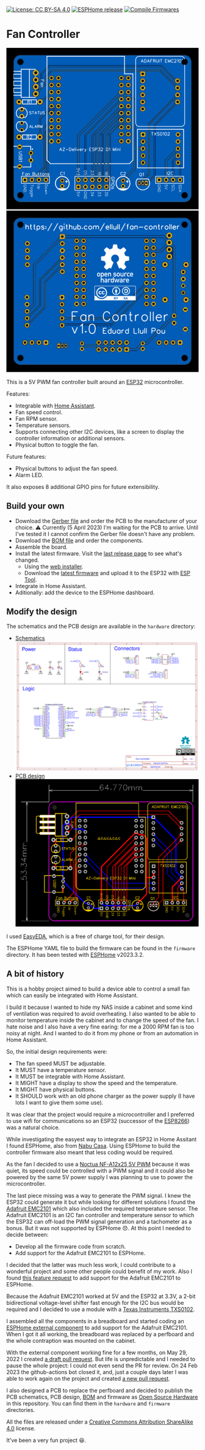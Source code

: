[![License: CC BY-SA 4.0](https://img.shields.io/badge/License-CC%20BY--SA%204.0-lightgrey.svg)](https://creativecommons.org/licenses/by-sa/4.0/)
[![ESPHome release](https://img.shields.io/static/v1?label=ESPHome&message=2023.3.2&color=brightgreen&style=plastic&logo=esphome)](https://github.com/esphome/esphome/releases/tag/2023.3.2)
[![Compile Firmwares](https://github.com/ellull/fan-controller/actions/workflows/compile_firmware.yml/badge.svg?branch=main&event=push)](https://github.com/ellull/fan-controller/actions/workflows/compile_firmware.yml)


Fan Controller
==============

![PCB top view](docs/pcb-photo-view-top.svg)
![PCB bottom view](docs/pcb-photo-view-bottom.svg)

This is a 5V PWM fan controller built around an [ESP32](https://www.espressif.com/en/products/socs/esp32) microcontroller.

Features:
 - Integrable with [Home Assistant](https://www.home-assistant.io/).
 - Fan speed control.
 - Fan RPM sensor.
 - Temperature sensors.
 - Supports connecting other I2C devices, like a screen to display the controller information or additional sensors.
 - Physical button to toggle the fan.

Future features:
 - Physical buttons to adjust the fan speed.
 - Alarm LED.

 It also exposes 8 additional GPIO pins for future extensibility.


Build your own
--------------



- Download the [Gerber file](<hardware/Gerber_Fan Controller PCB.zip>) and order the PCB to the manufacturer of your choice. :warning: Currently (5 April 2023) I'm waiting for the PCB to arrive. Until I've tested it I cannot confirm the Gerber file doesn't have any problem.
- Download the [BOM file](hardware/BOM.tsv) and order the components.
- Assemble the board.
- Install the latest firmware. Visit the [last release page](https://github.com/ellull/fan-controller/releases/latest) to see what's changed.
  - Using the [web installer](https://ellull.github.io/fan-controller/).
  - Download the [latest firmware](https://github.com/ellull/fan-controller/releases/latest/download/fan-controller-esp32.bin) and upload it to the ESP32 with [ESP Tool](https://github.com/espressif/esptool).
- Integrate in Home Assistant.
- Aditionally: add the device to the ESPHome dashboard.


Modify the design
-----------------

The schematics and the PCB design are available in the `hardware` directory:
- [Schematics](hardware/SCH_Fan_Controller_2023-04-04.json)  
  ![Schematics image](docs/Schematic.svg)
- [PCB design](hardware/PCB_Fan_Controller_2023-04-04.json)  
  ![PCB design image](docs/PCB.svg)

I used [EasyEDA](https://easyeda.com/), which is a free of charge tool, for their design.

The ESPHome YAML file to build the firmware can be found in the `firmware` directory. It has been tested with [ESPHome](https://esphome.io/) v2023.3.2.


A bit of history
----------------

This is a hobby project aimed to build a device able to control a small fan which can easily be integrated with Home Assistant.

I build it because I wanted to hide my NAS inside a cabinet and some kind of ventilation was required to avoid overheating. I also wanted to be able to monitor temperature inside the cabinet and to change the speed of the fan. I hate noise and I also have a very fine earing: for me a 2000 RPM fan is too noisy at night. And I wanted to do it from my phone or from an automation in Home Assistant.

So, the initial design requirements were:
 - The fan speed MUST be adjustable.
 - It MUST have a temperature sensor.
 - It MUST be integrable with Home Assistant.
 - It MIGHT have a display to show the speed and the temperature.
 - It MIGHT have physical buttons.
 - It SHOULD work with an old phone charger as the power supply (I have lots I want to give them some use).

It was clear that the project would require a microcontroller and I preferred to use wifi for communications so an ESP32 (successor of the [ESP8266](https://www.espressif.com/en/products/socs/esp8266)) was a natural choice.
 
While investigating the easyest way to integrate an ESP32 in Home Assitant I found ESPHome, also from [Nabu Casa](https://www.nabucasa.com/). Using ESPHome to build the controller firmware also meant that less coding would be required.

As the fan I decided to use a [Noctua NF-A12x25 5V PWM](https://noctua.at/en/products/fan/nf-a12x25-5v-pwm) because it was quiet, its speed could be controlled with a PWM signal and it could also be powered by the same 5V power supply I was planning to use to power the microcontroller.

The last piece missing was a way to generate the PWM signal. I knew the ESP32 could generate it but while looking for different solutions I found the [Adafruit EMC2101](https://www.adafruit.com/product/4808) which also included the required temperature sensor. The Adafruit EMC2101 is an I2C fan controller and temperature sensor to which the ESP32 can off-load the PWM signal generation and a tachometer as a bonus. But it was not supported by ESPHome :disappointed:. At this point I needed to decide between:
 - Develop all the firmware code from scratch.
 - Add support for the Adafruit EMC2101 to ESPHome.

I decided that the latter was much less work, I could contribute to a wonderful project and some other people could benefit of my work. Also I found [this feature request](https://github.com/esphome/feature-requests/issues/1679) to add support for the Adafruit EMC2101 to ESPHome.

Because the Adafruit EMC2101 worked at 5V and the ESP32 at 3.3V, a 2-bit bidirectional voltage-level shifter fast enough for the I2C bus would be required and I decided to use a module with a [Texas Instruments TXS0102](https://www.ti.com/product/TXS0102).

I assembled all the components in a breadboard and started coding an [ESPHome external component](https://esphome.io/components/external_components.html) to add support for the Adafruit EMC2101. When I got it all working, the breadboard was replaced by a perfboard and the whole contraption was mounted on the cabinet.

With the external component working fine for a few months, on May 29, 2022 I created [a draft pull request](https://github.com/esphome/esphome/pull/3517). But life is unpredictable and I needed to pause the whole project: I could not even send the PR for review. On 24 Feb 2023 the github-actions bot closed it, and, just a couple days later I was able to work again on the project and created [a new pull request](https://github.com/esphome/esphome/pull/4491).

I also designed a PCB to replace the perfboard and decided to publish the PCB schematics, PCB design, [BOM](https://en.wikipedia.org/wiki/Bill_of_materials) and firmware as [Open Source Hardware](https://www.oshwa.org/definition/) in this repository. You can find them in the `hardware` and `firmware` directories.

All the files are released under a [Creative Commons Attribution ShareAlike 4.0](https://creativecommons.org/licenses/by-sa/4.0/) license.

It've been a very fun project :satisfied:.
